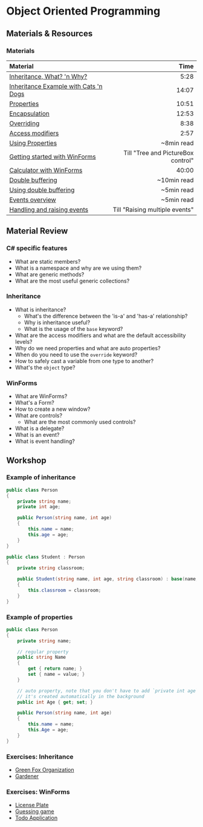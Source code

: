 # Object Oriented Programming

## Materials & Resources

### Materials

| Material                                                                                                                                                                  |                               Time |
| :------------------------------------------------------------------------------------------------------------------------------------------------------------------------ | ---------------------------------: |
| [Inheritance, What? 'n Why?](https://www.youtube.com/watch?v=18f41HX2gHk)                                                                                                 |                               5:28 |
| [Inheritance Example with Cats 'n Dogs](https://www.youtube.com/watch?v=EiBCF7rYRtI)                                                                                      |                              14:07 |
| [Properties](https://www.youtube.com/watch?v=7jD_T04XfpE)                                                                                                                 |                              10:51 |
| [Encapsulation](https://www.youtube.com/watch?v=6Ez3eNGZnCk)                                                                                                              |                              12:53 |
| [Overriding](https://www.youtube.com/watch?v=yGQxNb077bA)                                                                                                                 |                               8:38 |
| [Access modifiers](https://www.youtube.com/watch?v=-pcbDvUh4e0)                                                                                                           |                               2:57 |
| [Using Properties](https://docs.microsoft.com/en-us/dotnet/csharp/programming-guide/classes-and-structs/using-properties)                                                 |                         ~8min read |
| [Getting started with WinForms](https://www.guru99.com/c-sharp-windows-forms-application.html)                                                                            | Till "Tree and PictureBox control" |
| [Calculator with WinForms](https://www.youtube.com/watch?v=W6vJ_c9Mt6A&t=299s)                                                                                            |                              40:00 |
| [Double buffering](https://docs.microsoft.com/en-us/dotnet/framework/winforms/advanced/double-buffered-graphics)                                                          |                        ~10min read |
| [Using double buffering](https://docs.microsoft.com/en-us/dotnet/framework/winforms/advanced/how-to-reduce-graphics-flicker-with-double-buffering-for-forms-and-controls) |                         ~5min read |
| [Events overview](https://docs.microsoft.com/en-us/dotnet/framework/winforms/events-overview-windows-forms)                                                               |                         ~5min read |
| [Handling and raising events](https://docs.microsoft.com/en-us/dotnet/standard/events/index)                                                                              |     Till "Raising multiple events" |

## Material Review

### C# specific features

- What are static members?
- What is a namespace and why are we using them?
- What are generic methods?
- What are the most useful generic collections?

### Inheritance

- What is inheritance?
  - What's the difference between the 'is-a' and 'has-a' relationship?
  - Why is inheritance useful?
  - What is the usage of the `base` keyword?
- What are the access modifiers and what are the default accessibility levels?
- Why do we need properties and what are auto properties?
- When do you need to use the `override` keyword?
- How to safely cast a variable from one type to another?
- What's the `object` type?

### WinForms

- What are WinForms?
- What's a Form?
- How to create a new window?
- What are controls?
  - What are the most commonly used controls?
- What is a delegate?
- What is an event?
- What is event handling?

## Workshop

### Example of inheritance

```csharp
public class Person
{
    private string name;
    private int age;

    public Person(string name, int age)
    {
        this.name = name;
        this.age = age;
    }
}

public class Student : Person
{
    private string classroom;

    public Student(string name, int age, string classroom) : base(name, age)
    {
        this.classroom = classroom;
    }
}

```

### Example of properties

```csharp
public class Person
{
    private string name;

    // regular property
    public string Name
    {
        get { return name; }
        set { name = value; }
    }

    // auto property, note that you don't have to add `private int age`,
    // it's created automatically in the background
    public int Age { get; set; }

    public Person(string name, int age)
    {
        this.name = name;
        this.Age = age;
    }
}

```

### Exercises: Inheritance

- [Green Fox Organization](../workshop/inheritance/green-fox/cs.md)
- [Gardener](../workshop/inheritance/garden-app/README.md)

### Exercises: WinForms

- [License Plate](../workshop/winforms/licence-plate-validator/cs.md)
- [Guessing game](../workshop/winforms/guessing-game/cs.md)
- [Todo Application](../workshop/winforms/todo-app/cs.md)
